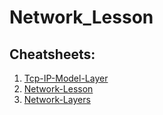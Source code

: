 # Network_Lesson

## Cheatsheets:

1. [Tcp-IP-Model-Layer](./managedkaos_tcp-ip-model-layers.bw.pdf)
2. [Network-Lesson](./monsieur-h_network-lesson.bw.pdf)
3. [Network-Layers](./tamaranth_network-layer-acronyms.bw.pdf)
